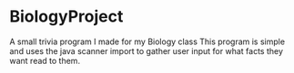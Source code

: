 # BiologyProject
A small trivia program I made for my Biology class
This program is simple and uses the java scanner import to gather user input for what facts they want read to them.
